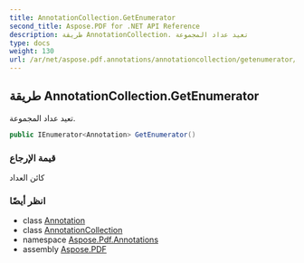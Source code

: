 ```yaml
---
title: AnnotationCollection.GetEnumerator
second_title: Aspose.PDF for .NET API Reference
description: طريقة AnnotationCollection. تعيد عداد المجموعة
type: docs
weight: 130
url: /ar/net/aspose.pdf.annotations/annotationcollection/getenumerator/
---
```

## طريقة AnnotationCollection.GetEnumerator

تعيد عداد المجموعة.

```csharp
public IEnumerator<Annotation> GetEnumerator()
```

### قيمة الإرجاع

كائن العداد

### انظر أيضًا

* class [Annotation](../../annotation/)
* class [AnnotationCollection](../)
* namespace [Aspose.Pdf.Annotations](../../../aspose.pdf.annotations/)
* assembly [Aspose.PDF](../../../)